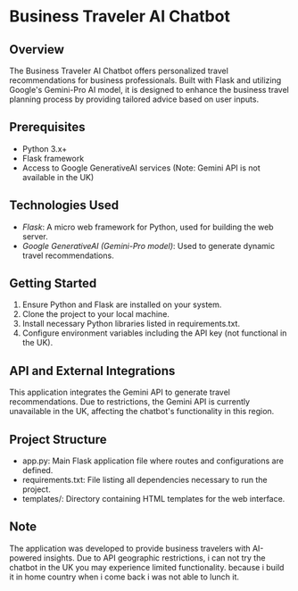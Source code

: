 # Business Traveler AI Chatbot

## Overview
The Business Traveler AI Chatbot offers personalized travel recommendations for business professionals. Built with Flask and utilizing Google's Gemini-Pro AI model, it is designed to enhance the business travel planning process by providing tailored advice based on user inputs.

## Prerequisites
- Python 3.x+
- Flask framework
- Access to Google GenerativeAI services (Note: Gemini API is not available in the UK)

## Technologies Used
- *Flask*: A micro web framework for Python, used for building the web server.
- *Google GenerativeAI (Gemini-Pro model)*: Used to generate dynamic travel recommendations.

## Getting Started
1. Ensure Python and Flask are installed on your system.
2. Clone the project to your local machine.
3. Install necessary Python libraries listed in requirements.txt.
4. Configure environment variables including the API key (not functional in the UK).

## API and External Integrations
This application integrates the Gemini API to generate travel recommendations. Due to restrictions, the Gemini API is currently unavailable in the UK, affecting the chatbot's functionality in this region.

## Project Structure
- app.py: Main Flask application file where routes and configurations are defined.
- requirements.txt: File listing all dependencies necessary to run the project.
- templates/: Directory containing HTML templates for the web interface.

## Note
The application was developed to provide business travelers with AI-powered insights. Due to API geographic restrictions, i can not try the chatbot in the UK you may experience limited functionality. because i build it in home country when i come back i was not able to lunch it.

